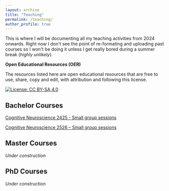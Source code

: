 ```yaml
---
layout: archive
title: "Teaching"
permalink: /teaching/
author_profile: true
---
```


This is where I will be documenting all my teaching activities from 2024 onwards. Right now I don't see the point of re-formating and uploading past courses so I won't be doing it unless I get really bored during a summer break (_highly unlikely_). 

**Open Educational Resources (OER)**

The resources listed here are open educational resources that are free to use, share, copy and edit, with attribution and following this license.

[![License: CC BY-SA 4.0](https://img.shields.io/badge/License-CC%20BY--SA%204.0-lightgrey.svg)](https://creativecommons.org/licenses/by-sa/4.0/)

## Bachelor Courses

[Cognitive Neuroscience 2425 - Small group sessions](/ortiztudela/teaching/ncc-2425_book/index.html)

[Cognitive Neuroscience 2526 – Small group sessions](/ortiztudela/teaching/ncc-2526_book/)


## Master Courses

_Under construction_

## PhD Courses

_Under construction_